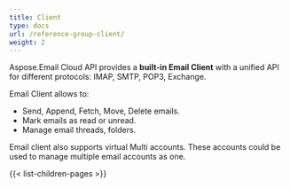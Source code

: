 ```yaml
---
title: Client
type: docs
url: /reference-group-client/
weight: 2
---
```



Aspose.Email Cloud API provides a **built-in Email Client** with a unified API for 
different protocols: IMAP, SMTP, POP3, Exchange.

Email Client allows to:
 - Send, Append, Fetch, Move, Delete emails.
 - Mark emails as read or unread.
 - Manage email threads, folders.

Email client also supports virtual Multi accounts. These accounts could be used to
manage multiple email accounts as one.

{{< list-children-pages >}}